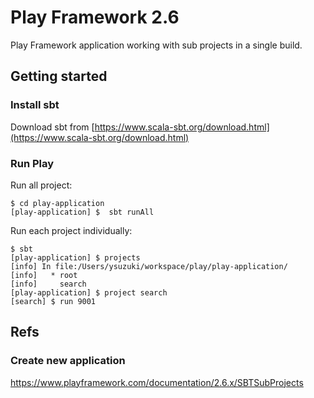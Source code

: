 # Play Framework 2.6
Play Framework application working with sub projects in a single build.

## Getting started

### Install sbt
Download sbt from [https://www.scala-sbt.org/download.html](https://www.scala-sbt.org/download.html) 

### Run Play

Run all project:
```
$ cd play-application
[play-application] $  sbt runAll
```

Run each project individually:
```
$ sbt
[play-application] $ projects
[info] In file:/Users/ysuzuki/workspace/play/play-application/
[info]   * root
[info]     search
[play-application] $ project search
[search] $ run 9001

```

## Refs
### Create new application
https://www.playframework.com/documentation/2.6.x/SBTSubProjects
